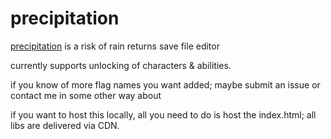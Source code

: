 # precipitation

[precipitation](https://dyno-bytes.github.io/precipitation/) is a risk of rain returns save file editor

currently supports unlocking of characters & abilities. 

if you know of more flag names you want added; maybe submit an issue or contact me in some other way about
<br/>

if you want to host this locally, all you need to do is host the index.html; all libs are delivered via CDN.
